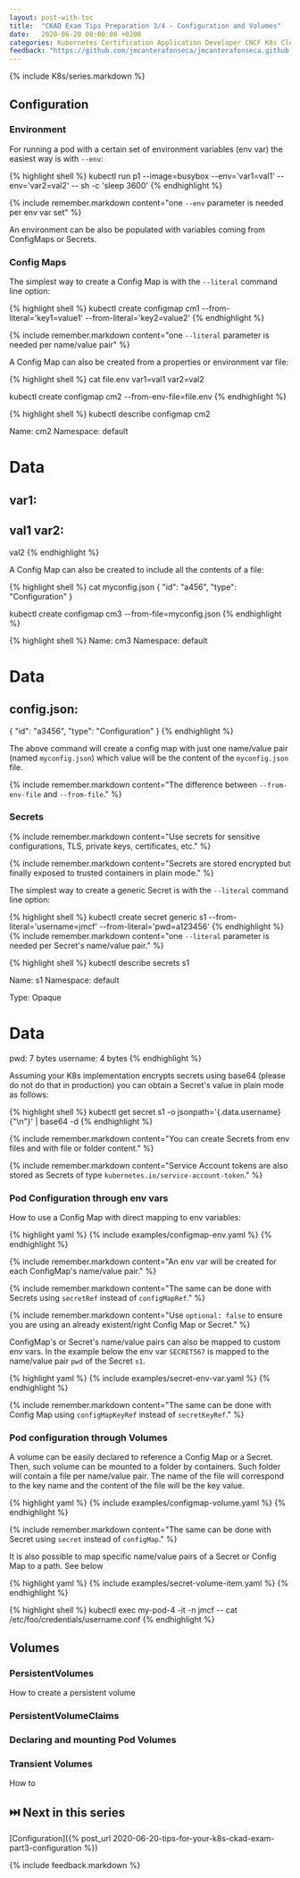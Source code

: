 ```yaml
---
layout: post-with-toc
title:  "CKAD Exam Tips Preparation 3/4 - Configuration and Volumes"
date:   2020-06-20 08:00:00 +0200
categories: Kubernetes Certification Application Developer CNCF K8s Cloud Native Computing CKAD Linux Foundation configuration volumes secrets
feedback: "https://github.com/jmcanterafonseca/jmcanterafonseca.github.io/issues/3"
---
```


{% include K8s/series.markdown %}

## Configuration

### Environment

For running a pod with a certain set of environment variables (env var) the easiest way is with `--env`:

{% highlight shell %}
kubectl run p1 --image=busybox --env='var1=val1' --env='var2=val2' -- sh -c 'sleep 3600'
{% endhighlight %}

{% include remember.markdown content="one `--env` parameter is needed per env var set" %} 

An environment can be also be populated with variables coming from ConfigMaps or Secrets. 

### Config Maps

The simplest way to create a Config Map is with the `--literal` command line option:

{% highlight shell %}
kubectl create configmap cm1 --from-literal='key1=value1' --from-literal='key2=value2'
{% endhighlight %}

{% include remember.markdown content="one `--literal` parameter is needed per name/value pair" %}

A Config Map can also be created from a properties or environment var file:

{% highlight shell %}
cat file.env
var1=val1
var2=val2

kubectl create configmap cm2 --from-env-file=file.env
{% endhighlight %}

{% highlight shell %}
kubectl describe configmap cm2

Name:         cm2
Namespace:    default

Data
====
var1:
----
val1
var2:
----
val2
{% endhighlight %}

A Config Map can also be created to include all the contents of a file:

{% highlight shell %}
cat myconfig.json
{
    "id": "a456",
    "type": "Configuration"
}

kubectl create configmap cm3 --from-file=myconfig.json
{% endhighlight %}

{% highlight shell %}
Name:         cm3
Namespace:    default

Data
====
config.json:
----
{
  "id": "a3456",
  "type": "Configuration"
}
{% endhighlight %}

The above command will create a config map with just one name/value pair (named `myconfig.json`) which value will be the content 
of the `myconfig.json` file. 

{% include remember.markdown content="The difference between `--from-env-file` and `--from-file`." %}

### Secrets 

{% include remember.markdown content="Use secrets for sensitive configurations, TLS, private keys, certificates, etc." %} 

{% include remember.markdown content="Secrets are stored encrypted but finally exposed to trusted containers in plain mode." %} 

The simplest way to create a generic Secret is with the `--literal` command line option:

{% highlight shell %}
kubectl create secret generic s1 --from-literal='username=jmcf' --from-literal='pwd=a123456'
{% endhighlight %}
{% include remember.markdown content="one `--literal` parameter is needed per Secret's name/value pair." %}

{% highlight shell %}
kubectl describe secrets s1

Name:         s1
Namespace:    default

Type:  Opaque

Data
====
pwd:       7 bytes
username:  4 bytes
{% endhighlight %}

Assuming your K8s implementation encrypts secrets using base64 (please do not do that in production) you can obtain
a Secret's value in plain mode as follows:

{% highlight shell %}
kubectl get secret s1 -o jsonpath='{.data.username}{"\n"}' | base64 -d
{% endhighlight %}

{% include remember.markdown content="You can create Secrets from env files and with file or folder content." %}

{% include remember.markdown content="Service Account tokens are also stored as Secrets 
of type `kubernetes.io/service-account-token`." %}

### Pod Configuration through env vars

How to use a Config Map with direct mapping to env variables:

{% highlight yaml %}
{% include examples/configmap-env.yaml %}
{% endhighlight %}

{% include remember.markdown content="An env var will be created for each ConfigMap's name/value pair." %}

{% include remember.markdown content="The same can be done with Secrets using `secretRef` instead of `configMapRef`." %}

{% include remember.markdown content="Use `optional: false` to ensure you are using an already 
existent/right Config Map or Secret." %}

ConfigMap's or Secret's name/value pairs can also be mapped to custom env vars. In the example below the 
env var `SECRET567` is mapped to the name/value pair `pwd` of the Secret `s1`. 

{% highlight yaml %}
{% include examples/secret-env-var.yaml %}
{% endhighlight %}

{% include remember.markdown content="The same can be done with Config Map using `configMapKeyRef` 
instead of `secretKeyRef`." %}

### Pod configuration through Volumes

A volume can be easily declared to reference a Config Map or a Secret. 
Then, such volume can be mounted to a folder by containers. Such folder will contain a file per name/value pair. 
The name of the file will correspond to the key name and the content of the file will be the key value. 

{% highlight yaml %}
{% include examples/configmap-volume.yaml %}
{% endhighlight %}

{% include remember.markdown content="The same can be done with Secret using `secret` 
instead of `configMap`." %}

It is also possible to map specific name/value pairs of a Secret or Config Map to a path. See below

{% highlight yaml %}
{% include examples/secret-volume-item.yaml %}
{% endhighlight %}

{% highlight shell %}
kubectl exec my-pod-4 -it -n jmcf -- cat /etc/foo/credentials/username.conf
{% endhighlight %}

## Volumes

### PersistentVolumes 

How to create a persistent volume 

### PersistentVolumeClaims

### Declaring and mounting Pod Volumes

### Transient Volumes

How to 


## ⏭️ Next in this series

[Configuration]({% post_url 2020-06-20-tips-for-your-k8s-ckad-exam-part3-configuration %})

{% include feedback.markdown %}
